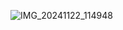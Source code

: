 ![IMG_20241122_114948](https://github.com/user-attachments/assets/bed7db7a-de22-4815-9d1d-0e39593a8551)

